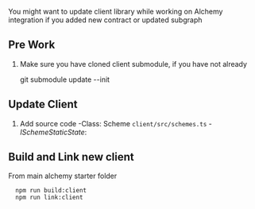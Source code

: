 You might want to update client library while working on Alchemy integration if you added new contract or updated subgraph

## Pre Work

  1. Make sure you have cloned client submodule, if you have not already

        git submodule update --init
  
## Update Client
  1. Add source code
    -Class: Scheme `client/src/schemes.ts`
    - *ISchemeStaticState*:

## Build and Link new client
    
From main alchemy starter folder

      npm run build:client
      npm run link:client
